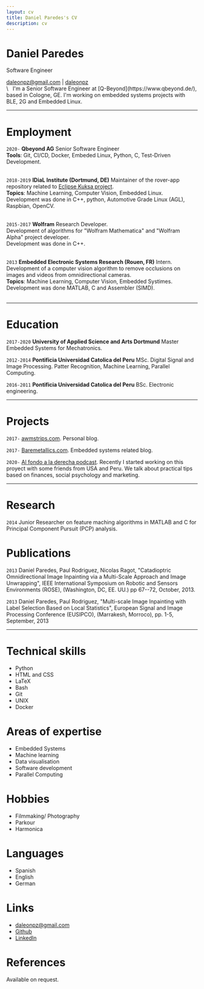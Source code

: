 ```yaml
---
layout: cv
title: Daniel Paredes's CV
description: cv 
---
```

# Daniel Paredes
Software Engineer

<div id="webaddress">
<a href="mailto:daleonpz@gmail.com">daleonpz@gmail.com</a>
|
<i class="fa fa-github"></i> <a href="http://github.com/daleonpz">daleonpz</a>
</div>
\
&nbsp;
I'm a Senior Software Engineer at [Q-Beyond](https://www.qbeyond.de/), based in Cologne, GE. I'm working on embedded systems projects with BLE, 2G and Embedded Linux.

---
# Employment
`2020-` 
__Qbeyond AG__ Senior Software Engineer  
__Tools__: Git, CI/CD, Docker, Embeded Linux, Python, C, Test-Driven Development. 
\
&nbsp;

`2018-2019`
__IDiaL Institute (Dortmund, DE)__ Maintainer of the rover-app repository related to [Eclipse Kuksa project](https://github.com/app4mc-rover/rover-app).  
__Topics__: Machine Learning, Computer Vision, Embedded Linux.  
Development was done in C++, python, Automotive Grade Linux (AGL), Raspbian, OpenCV. 
\
&nbsp;

`2015-2017`
__Wolfram__ Research Developer.  
Development of algorithms for "Wolfram Mathematica" and "Wolfram Alpha" project developer.  
Development was done in C++.
\
&nbsp;

`2013` 
__Embedded Electronic Systems Research (Rouen, FR)__ Intern.  
Development of a computer vision algorithm to remove occlusions on images and videos from omnidirectional cameras.  
__Topics__: Machine Learning, Computer Vision, Embedded Systimes.   
Development was done MATLAB, C and Assembler (SIMD).
\
&nbsp;

---
# Education

`2017-2020`
__University of Applied Science and Arts Dortmund__ Master Embedded Systems for Mechatronics.

`2012-2014`
__Pontificia Universidad Catolica del Peru__ MSc. Digital Signal and Image Processing. Patter Recognition, Machine Learning, Parallel Computing.

`2016-2011`
__Pontificia Universidad Catolica del Peru__ BSc. Electronic engineering.

---
# Projects 
`2017-`
[awmstrips.com](https://awmstrips.com/). Personal blog. 

`2017-`
[Baremetallics.com](https://baremetallics.com/). Embedded systems related blog.

`2020-`
[Al fondo a la derecha podcast](https://alfondoaladerecha.fm/). Recently I started working on this proyect with some friends from USA and Peru. We talk about practical tips based on finances, social psychology and marketing. 

---
# Research

`2014`
Junior Researcher on feature maching algorithms in MATLAB and C for  Principal Component Pursuit (PCP) analysis.

# Publications

`2013`
 Daniel Paredes, Paul Rodriguez, Nicolas Ragot, "Catadioptric Omnidirectional Image Inpainting via a Multi-Scale Approach and Image Unwrapping", IEEE International Symposium on Robotic and Sensors Environments (ROSE), (Washington, DC, EE. UU.)  pp 67--72, October, 2013. 

`2013`
Daniel Paredes, Paul Rodriguez, "Multi-scale Image Inpainting with Label Selection Based on Local Statistics", European Signal and Image Processing Conference (EUSIPCO), (Marrakesh, Morroco),  pp. 1-5, September, 2013

---
# Technical skills

* Python
* HTML and CSS
* LaTeX
* Bash
* Git 
* UNIX
* Docker

# Areas of expertise

* Embedded Systems
* Machine learning
* Data visualisation
* Software development
* Parallel Computing

# Hobbies

* Filmmaking/ Photography
* Parkour
* Harmonica

# Languages

* Spanish 
* English
* German

# Links

<!-- fa are fontawesome, ai are academicons -->
* <i class="fa fa-envelope"></i> <a href="mailto:daleonpz@gmail.com">daleonpz@gmail.com</a><br />
* <i class="fa fa-github"></i> <a href="http://github.com/daleonpz">Github</a><br />
* <i class="fa fa-linkedin"></i> <a href="https://www.linkedin.com/in/daniel-paredes-2522b91a7/">LinkedIn</a>

# References

Available on request.
